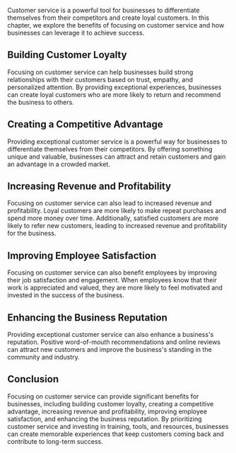 
Customer service is a powerful tool for businesses to differentiate themselves from their competitors and create loyal customers. In this chapter, we explore the benefits of focusing on customer service and how businesses can leverage it to achieve success.

Building Customer Loyalty
-------------------------

Focusing on customer service can help businesses build strong relationships with their customers based on trust, empathy, and personalized attention. By providing exceptional experiences, businesses can create loyal customers who are more likely to return and recommend the business to others.

Creating a Competitive Advantage
--------------------------------

Providing exceptional customer service is a powerful way for businesses to differentiate themselves from their competitors. By offering something unique and valuable, businesses can attract and retain customers and gain an advantage in a crowded market.

Increasing Revenue and Profitability
------------------------------------

Focusing on customer service can also lead to increased revenue and profitability. Loyal customers are more likely to make repeat purchases and spend more money over time. Additionally, satisfied customers are more likely to refer new customers, leading to increased revenue and profitability for the business.

Improving Employee Satisfaction
-------------------------------

Focusing on customer service can also benefit employees by improving their job satisfaction and engagement. When employees know that their work is appreciated and valued, they are more likely to feel motivated and invested in the success of the business.

Enhancing the Business Reputation
---------------------------------

Providing exceptional customer service can also enhance a business's reputation. Positive word-of-mouth recommendations and online reviews can attract new customers and improve the business's standing in the community and industry.

Conclusion
----------

Focusing on customer service can provide significant benefits for businesses, including building customer loyalty, creating a competitive advantage, increasing revenue and profitability, improving employee satisfaction, and enhancing the business reputation. By prioritizing customer service and investing in training, tools, and resources, businesses can create memorable experiences that keep customers coming back and contribute to long-term success.
